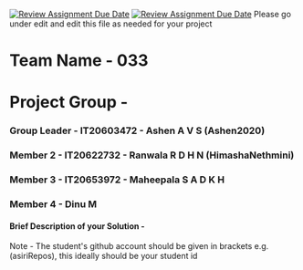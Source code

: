 [![Review Assignment Due Date](https://classroom.github.com/assets/deadline-readme-button-24ddc0f5d75046c5622901739e7c5dd533143b0c8e959d652212380cedb1ea36.svg)](https://classroom.github.com/a/-uR1f4-1)
[![Review Assignment Due Date](https://classroom.github.com/assets/deadline-readme-button-8d59dc4de5201274e310e4c54b9627a8934c3b88527886e3b421487c677d23eb.svg)](https://classroom.github.com/a/-uR1f4-1)
Please go under edit and edit this file as needed for your project

# Team Name - 033
# Project Group - 
### Group Leader - IT20603472 - Ashen A V S (Ashen2020)
### Member 2 - IT20622732 - Ranwala R D H N (HimashaNethmini)
### Member 3 -  IT20653972 - Maheepala S A D K H
### Member 4 -  Dinu M

#### Brief Description of your Solution - 

Note - The student's github account should be given in brackets e.g. (asiriRepos), this ideally should be your student id 
